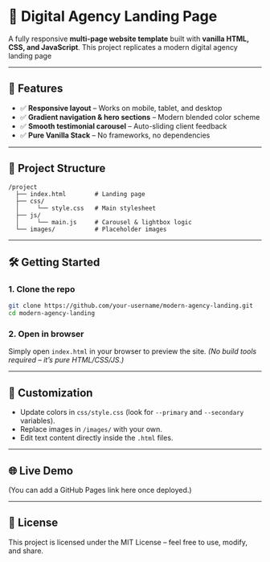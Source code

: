 # 🚀 Digital Agency Landing Page

A fully responsive **multi-page website template** built with **vanilla HTML, CSS, and JavaScript**.
This project replicates a modern digital agency landing page

---

## 📂 Features

* ✅ **Responsive layout** – Works on mobile, tablet, and desktop
* ✅ **Gradient navigation & hero sections** – Modern blended color scheme
* ✅ **Smooth testimonial carousel** – Auto-sliding client feedback
* ✅ **Pure Vanilla Stack** – No frameworks, no dependencies

---

## 📁 Project Structure

```
/project
  ├── index.html        # Landing page
  ├── css/
  │     └── style.css   # Main stylesheet
  ├── js/
  │     └── main.js     # Carousel & lightbox logic
  └── images/           # Placeholder images
```

---

## 🛠️ Getting Started

### 1. Clone the repo

```bash
git clone https://github.com/your-username/modern-agency-landing.git
cd modern-agency-landing
```

### 2. Open in browser

Simply open `index.html` in your browser to preview the site.
*(No build tools required – it’s pure HTML/CSS/JS.)*

---

## 🎨 Customization

* Update colors in `css/style.css` (look for `--primary` and `--secondary` variables).
* Replace images in `/images/` with your own.
* Edit text content directly inside the `.html` files.
---

## 🌐 Live Demo

(You can add a GitHub Pages link here once deployed.)

---

## 📜 License

This project is licensed under the MIT License – feel free to use, modify, and share.
#
